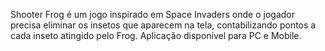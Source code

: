 Shooter Frog é um jogo inspirado em Space Invaders onde o jogador precisa eliminar os insetos que aparecem na tela, contabilizando pontos a cada inseto atingido pelo Frog. Aplicação disponível para PC e Mobile.
